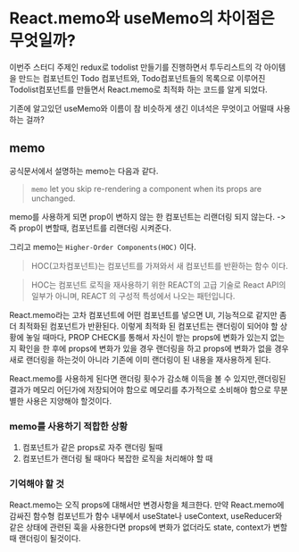 # React.memo와 useMemo의 차이점은 무엇일까?

이번주 스터디 주제인 redux로 todolist 만들기를 진행하면서 투두리스트의 각 아이템을 만드는 컴포넌트인 Todo 컴포넌트와, Todo컴포넌트들의 목록으로 이루어진 Todolist컴포넌트를 만들면서 React.memo로 최적화 하는 코드를 알게 되었다.

기존에 알고있던 useMemo와 이름이 참 비슷하게 생긴 이녀석은 무엇이고 어떨때 사용하는 걸까?

## memo

공식문서에서 설명하는 memo는 다음과 같다.

> `memo` let you skip re-rendering a component when its props are unchanged.

memo를 사용하게 되면 prop이 변하지 않는 한 컴포넌트는 리랜더링 되지 않는다. -> 즉 prop이 변할때, 컴포넌트를 리랜더링 시켜준다.

그리고 memo는 `Higher-Order Components(HOC)` 이다.

> HOC(고차컴포넌트)는 컴포넌트를 가져와서 새 컴포넌트를 반환하는 함수 이다.

> HOC는 컴포넌트 로직을 재사용하기 위한 REACT의 고급 기술로 React API의 일부가 아니며, REACT 의 구성적 특성에서 나오는 패턴입니다.

React.memo라는 고차 컴포넌트에 어떤 컴포넌트를 넣으면 UI, 기능적으로 같지만 좀더 최적화된 컴포넌트가 반환된다. 이렇게 최적화 된 컴포넌트는 랜더링이 되어야 할 상황에 놓일 때마다, PROP CHECK를 통해서 자신이 받는 props에 변화가 있는지 없는지 확인을 한 후에 props에 변화가 있을 경우 랜더링을 하고 props에 변화가 없을 경우 새로 랜더링을 하는것이 아니라 기존에 이미 랜더링이 된 내용을 재사용하게 된다.

React.memo를 사용하게 된다면 랜더링 횟수가 감소해 이득을 볼 수 있지만,랜더링된 결과가 메모리 어딘가에 저장되어야 함으로 메모리를 추가적으로 소비해야 함으로 무분별한 사용은 지양해야 할것이다.

### memo를 사용하기 적합한 상황

1. 컴포넌트가 같은 props로 자주 랜더링 될때
2. 컴포넌트가 랜더링 될 때마다 복잡한 로직을 처리해야 할 때

### 기억해야 할 것

React.memo는 오직 props에 대해서만 변경사항을 체크한다. 만약 React.memo에 감싸진 함수형 컴포넌트가 함수 내부에서 useState나 useContext, useReducer와 같은 상태에 관련된 훅을 사용한다면 props에 변화가 없더라도 state, context가 변할때 랜더링이 될것이다.
